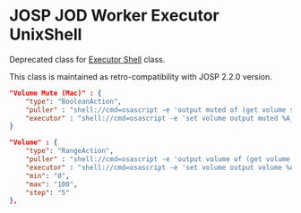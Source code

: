 # JOSP JOD Worker Executor UnixShell

Deprecated class for [Executor Shell](executor_shell) class.

This class is maintained as retro-compatibility with JOSP 2.2.0 version.

```json title="struct.jod: BoolenAction/Shell @ JOD PC Mac"
"Volume Mute (Mac)" : {
    "type": "BooleanAction",
    "puller" : "shell://cmd=osascript -e 'output muted of (get volume settings)';freq=1",
    "executor" : "shell://cmd=osascript -e 'set volume output muted %A_VAL_BOOL%'"
}
```

```json title="struct.jod: RangeAction/Shell @ JOD PC Mac"
"Volume" : {
    "type": "RangeAction",
    "puller" : "shell://cmd=osascript -e 'output volume of (get volume settings)';freq=1",
    "executor" : "shell://cmd=osascript -e 'set volume output volume %A_VAL%'",
    "min": "0",
    "max": "100",
    "step": "5"
},
```
